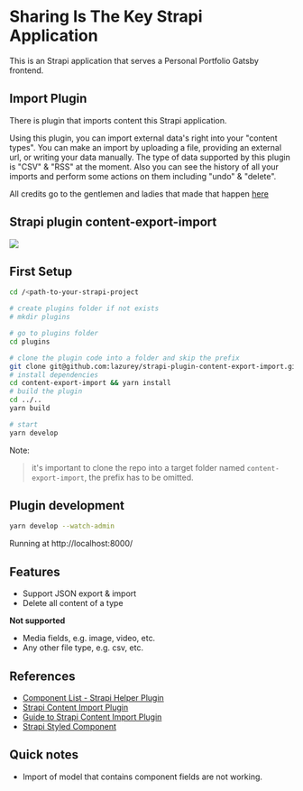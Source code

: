 # Sharing Is The Key Strapi Application

This is an Strapi application that serves a Personal Portfolio Gatsby frontend.

## Import Plugin
There is plugin that imports content this Strapi application.

Using this plugin, you can import external data's right into your "content types". You can make an import by uploading a file, providing an external url, or writing your data manually. The type of data supported by this plugin is "CSV" & "RSS" at the moment. Also you can see the history of all your imports and perform some actions on them including "undo" & "delete".

All credits go to the gentlemen and ladies that made that happen [here](https://strapi.io/blog/how-to-create-an-import-content-plugin-part-1-4)

## Strapi plugin content-export-import
![](https://github.com/lazurey/strapi-plugin-content-export-import/workflows/Run-Tests/badge.svg)

## First Setup
```bash
cd /<path-to-your-strapi-project

# create plugins folder if not exists
# mkdir plugins

# go to plugins folder
cd plugins

# clone the plugin code into a folder and skip the prefix
git clone git@github.com:lazurey/strapi-plugin-content-export-import.git content-export-import
# install dependencies
cd content-export-import && yarn install
# build the plugin
cd ../..
yarn build

# start
yarn develop
```

Note:
> it's important to clone the repo into a target folder named `content-export-import`, the prefix has to be omitted.

## Plugin development
```bash
yarn develop --watch-admin
```
Running at http://localhost:8000/

## Features

- Support JSON export & import
- Delete all content of a type

**Not supported**

- Media fields, e.g. image, video, etc.
- Any other file type, e.g. csv, etc.

## References

- [Component List - Strapi Helper Plugin](https://github.com/strapi/strapi/tree/master/packages/strapi-helper-plugin/lib/src/components)
- [Strapi Content Import Plugin](https://github.com/strapi/community-content/tree/master/tutorials/code/import-content-plugin-tutorial/plugins/import-content)
- [Guide to Strapi Content Import Plugin](https://strapi.io/blog/how-to-create-an-import-content-plugin-part-1-4?redirectPage=3)
- [Strapi Styled Component](https://buffetjs.io/storybook/?path=/story/components--button)

## Quick notes
- Import of model that contains component fields are not working.